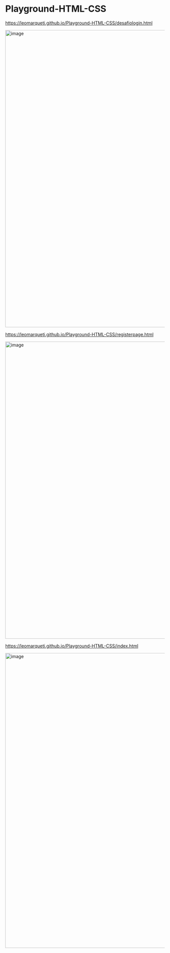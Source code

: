 # Playground-HTML-CSS

https://leomarqueti.github.io/Playground-HTML-CSS/desafiologin.html

<img width="1912" height="935" alt="image" src="https://github.com/user-attachments/assets/9fef9cf0-3ca5-4730-8d92-ad041cca300c" />

https://leomarqueti.github.io/Playground-HTML-CSS/registerpage.html

<img width="1912" height="935" alt="image" src="https://github.com/user-attachments/assets/aae4b799-814e-4e57-9690-af4a58de90e4" />

https://leomarqueti.github.io/Playground-HTML-CSS/index.html

<img width="1920" height="928" alt="image" src="https://github.com/user-attachments/assets/9d33544c-8dba-4e3b-a75f-342bc4a6d5fa" />

